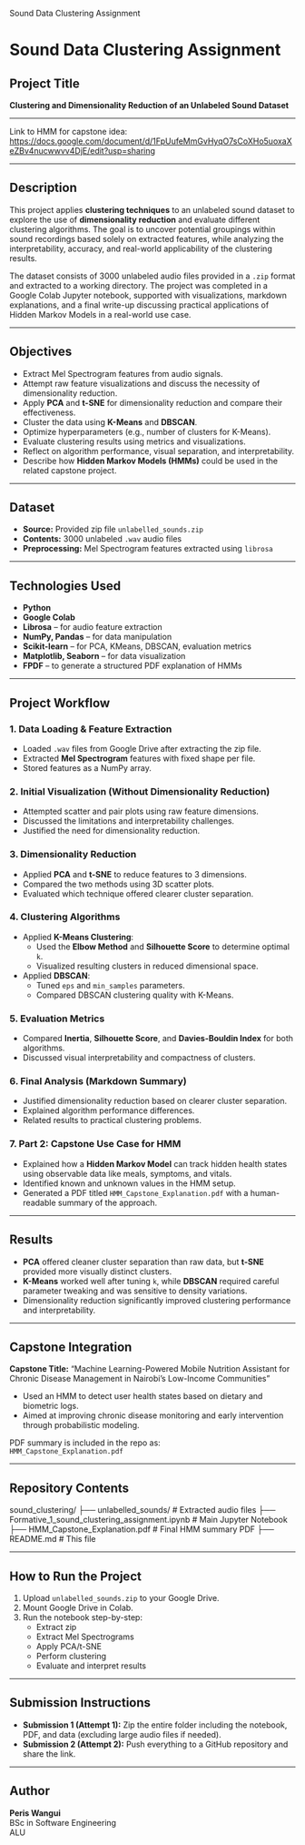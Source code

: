 Sound Data Clustering Assignment
# Sound Data Clustering Assignment

##  Project Title
**Clustering and Dimensionality Reduction of an Unlabeled Sound Dataset**

---

Link to HMM for capstone idea: https://docs.google.com/document/d/1FpUufeMmGvHyqO7sCoXHo5uoxaXeZBv4nucwwvv4DjE/edit?usp=sharing

---


##  Description

This project applies **clustering techniques** to an unlabeled sound dataset to explore the use of **dimensionality reduction** and evaluate different clustering algorithms. The goal is to uncover potential groupings within sound recordings based solely on extracted features, while analyzing the interpretability, accuracy, and real-world applicability of the clustering results.

The dataset consists of 3000 unlabeled audio files provided in a `.zip` format and extracted to a working directory. The project was completed in a Google Colab Jupyter notebook, supported with visualizations, markdown explanations, and a final write-up discussing practical applications of Hidden Markov Models in a real-world use case.

---

##  Objectives

- Extract Mel Spectrogram features from audio signals.
- Attempt raw feature visualizations and discuss the necessity of dimensionality reduction.
- Apply **PCA** and **t-SNE** for dimensionality reduction and compare their effectiveness.
- Cluster the data using **K-Means** and **DBSCAN**.
- Optimize hyperparameters (e.g., number of clusters for K-Means).
- Evaluate clustering results using metrics and visualizations.
- Reflect on algorithm performance, visual separation, and interpretability.
- Describe how **Hidden Markov Models (HMMs)** could be used in the related capstone project.

---

##  Dataset

- **Source:** Provided zip file `unlabelled_sounds.zip`
- **Contents:** 3000 unlabeled `.wav` audio files
- **Preprocessing:** Mel Spectrogram features extracted using `librosa`

---

##  Technologies Used

- **Python**
- **Google Colab**
- **Librosa** – for audio feature extraction
- **NumPy, Pandas** – for data manipulation
- **Scikit-learn** – for PCA, KMeans, DBSCAN, evaluation metrics
- **Matplotlib, Seaborn** – for data visualization
- **FPDF** – to generate a structured PDF explanation of HMMs

---

##  Project Workflow

### 1. **Data Loading & Feature Extraction**
- Loaded `.wav` files from Google Drive after extracting the zip file.
- Extracted **Mel Spectrogram** features with fixed shape per file.
- Stored features as a NumPy array.

### 2. **Initial Visualization (Without Dimensionality Reduction)**
- Attempted scatter and pair plots using raw feature dimensions.
- Discussed the limitations and interpretability challenges.
- Justified the need for dimensionality reduction.

### 3. **Dimensionality Reduction**
- Applied **PCA** and **t-SNE** to reduce features to 3 dimensions.
- Compared the two methods using 3D scatter plots.
- Evaluated which technique offered clearer cluster separation.

### 4. **Clustering Algorithms**
- Applied **K-Means Clustering**:
  - Used the **Elbow Method** and **Silhouette Score** to determine optimal `k`.
  - Visualized resulting clusters in reduced dimensional space.
- Applied **DBSCAN**:
  - Tuned `eps` and `min_samples` parameters.
  - Compared DBSCAN clustering quality with K-Means.

### 5. **Evaluation Metrics**
- Compared **Inertia**, **Silhouette Score**, and **Davies-Bouldin Index** for both algorithms.
- Discussed visual interpretability and compactness of clusters.

### 6. **Final Analysis (Markdown Summary)**
- Justified dimensionality reduction based on clearer cluster separation.
- Explained algorithm performance differences.
- Related results to practical clustering problems.

### 7. **Part 2: Capstone Use Case for HMM**
- Explained how a **Hidden Markov Model** can track hidden health states using observable data like meals, symptoms, and vitals.
- Identified known and unknown values in the HMM setup.
- Generated a PDF titled `HMM_Capstone_Explanation.pdf` with a human-readable summary of the approach.

---

##  Results

- **PCA** offered cleaner cluster separation than raw data, but **t-SNE** provided more visually distinct clusters.
- **K-Means** worked well after tuning `k`, while **DBSCAN** required careful parameter tweaking and was sensitive to density variations.
- Dimensionality reduction significantly improved clustering performance and interpretability.

---

##  Capstone Integration

**Capstone Title:**
“Machine Learning-Powered Mobile Nutrition Assistant for Chronic Disease Management in Nairobi’s Low-Income Communities”

- Used an HMM to detect user health states based on dietary and biometric logs.
- Aimed at improving chronic disease monitoring and early intervention through probabilistic modeling.

PDF summary is included in the repo as:  
 `HMM_Capstone_Explanation.pdf`

---

##  Repository Contents
 sound_clustering/
├── unlabelled_sounds/ # Extracted audio files
├── Formative_1_sound_clustering_assignment.ipynb # Main Jupyter Notebook
├── HMM_Capstone_Explanation.pdf # Final HMM summary PDF
├── README.md # This file


---

##  How to Run the Project

1. Upload `unlabelled_sounds.zip` to your Google Drive.
2. Mount Google Drive in Colab.
3. Run the notebook step-by-step:
   - Extract zip
   - Extract Mel Spectrograms
   - Apply PCA/t-SNE
   - Perform clustering
   - Evaluate and interpret results

---

##  Submission Instructions

- **Submission 1 (Attempt 1):** Zip the entire folder including the notebook, PDF, and data (excluding large audio files if needed).
- **Submission 2 (Attempt 2):** Push everything to a GitHub repository and share the link.

---

##  Author

**Peris Wangui**  
BSc in Software Engineering  
ALU 
